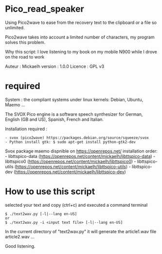 Pico_read_speaker
=================

Using Pico2wave to ease from the recovery text to the clipboard or a file so unlimited.

Pico2wave takes into account a limited number of characters, my program solves this problem.

Why this script: I love listening to my book on my mobile N900 while I
    drove on the road to work


Auteur : Mickaelh
version : 1.0.0
Licence : GPL v3

required
========

System : the compliant systems under linux kernels: Debian, Ubuntu, Maemo ...

The SVOX Pico engine is a software speech synthesizer for German, English (GB
 and US), Spanish, French and Italian.

Installation required :

    - svox (pico2wave) https://packages.debian.org/source/squeeze/svox
    - Python install gtk: $ sudo apt-get install python-gtk2-dev

Svox package maemo dispnible on https://openrepos.net/
installation order:
    - libttspico-data (https://openrepos.net/content/mickaelh/libttspico-data)
    - libttspico0 (https://openrepos.net/content/mickaelh/libttspico0)
    - libttspico-utils (https://openrepos.net/content/mickaelh/libttspico-utils)
    - libttspico-dev (https://openrepos.net/content/mickaelh/libttspico-dev)

How to use this script
======================

selected your text and copy (ctrl+c) and executed a command terminal

    $ ./text2wav.py [-l|--lang en-US]
    or
    $ ./text2wav.py -i <input text file> [-l|--lang en-US]

In the current directory of "text2wav.py" it will generate the article1.wav file article2.wav ...

Good listening.
